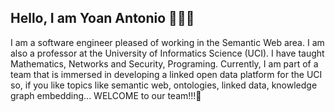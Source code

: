 ## Hello, I am Yoan Antonio 👋👦🏻
I am a software engineer pleased of working in the Semantic Web area. I am also a professor at the University of Informatics Science (UCI). I have taught Mathematics, Networks and Security, Programing. Currently, I am part of a team that is immersed in developing a linked open data platform for the UCI so, if you like topics like semantic web, ontologies, linked data, knowledge graph embedding... WELCOME to our team!!!🍇



